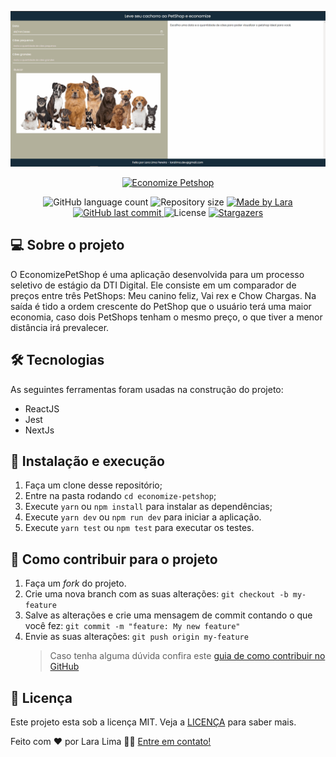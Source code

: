 ![economize-petshop](https://github.com/Lara-Lima/economize-petshop/blob/master/petshop.gif?raw=true)

<p align="center">
  <a href="https://economize-petshop.vercel.app/" target="_blank">
    <img alt="Economize Petshop" src="https://svgshare.com/i/MKt.svg">
  </a>
</p>

<p align="center">
  <img alt="GitHub language count" src="https://img.shields.io/github/languages/count/Lara-Lima/economize-petshop?color=%2304D361">

  <img alt="Repository size" src="https://img.shields.io/github/repo-size/Lara-Lima/economize-petshop">

  <a href="https://www.linkedin.com/in/lara-lima-pereira-b41585205">
    <img alt="Made by Lara" src="https://img.shields.io/badge/made%20by-Lara Lima-%2304D361">
  </a>
	
  
  <a href="https://github.com/Lara-Lima/economize-petshop/commits/master">
    <img alt="GitHub last commit" src="https://img.shields.io/github/last-commit/Lara-Lima/economize-petshop">
  </a>

  <img alt="License" src="https://img.shields.io/badge/license-MIT-brightgreen">
   <a href="https://github.com/Lara-Lima/economize-petshop/stargazers">
    <img alt="Stargazers" src="https://img.shields.io/github/stars/Lara-Lima/economize-petshop?style=social">
  </a>
</p>

## 💻 Sobre o projeto

O EconomizePetShop é uma aplicação desenvolvida para um processo seletivo de estágio da DTI Digital. Ele consiste em um comparador de preços entre três PetShops: Meu canino feliz, Vai rex e Chow Chargas. Na saída é tido a ordem crescente do PetShop que o usuário terá uma maior economia, caso dois PetShops tenham o mesmo preço, o que tiver a menor distância irá prevalecer.

## 🛠 Tecnologias

As seguintes ferramentas foram usadas na construção do projeto:

- ReactJS
- Jest
- NextJs

## 🚀 Instalação e execução

1. Faça um clone desse repositório;
2. Entre na pasta rodando `cd economize-petshop`;
3. Execute `yarn` ou `npm install` para instalar as dependências;
4. Execute `yarn dev` ou `npm run dev` para iniciar a aplicação.
5. Execute `yarn test` ou `npm test` para executar os testes.

## 🤔 Como contribuir para o projeto

1. Faça um _fork_ do projeto.
2. Crie uma nova branch com as suas alterações: `git checkout -b my-feature`
3. Salve as alterações e crie uma mensagem de commit contando o que você fez: `git commit -m "feature: My new feature"`
4. Envie as suas alterações: `git push origin my-feature`
   > Caso tenha alguma dúvida confira este [guia de como contribuir no GitHub](https://github.com/firstcontributions/first-contributions)

## 📝 Licença

Este projeto esta sob a licença MIT. Veja a [LICENÇA](https://github.com/Lara-Lima/economize-petshop/blob/master/LICENSE.md) para saber mais.

Feito com ❤️ por Lara Lima 👋🏽 [Entre em contato!](https://www.linkedin.com/in/lara-lima-pereira-b41585205/)
